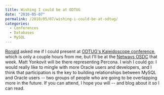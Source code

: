 ```yaml
---
title: Wishing I could be at ODTUG
date: "2010-05-07"
permalink: /2010/05/07/wishing-i-could-be-at-odtug/
categories:
  - Conferences
  - Databases
  - MySQL
---
```

[Ronald][1] asked me if I could present at [ODTUG's Kaleidoscope conference][2], which is only a couple hours from me, but I'll be at the [Netways OSDC][3] that week. Matt Yonkovit will be there representing Percona. I wish I could go: I would really like to mingle with more Oracle users and developers, and I think that participation is the key to building relationships between MySQL and Oracle users -- two groups of people who are going to be overlapping more in the future. If you can attend, I hope you will -- and blog about it so I can read.

 [1]: http://ronaldbradford.com/
 [2]: http://www.odtugkaleidoscope.com/
 [3]: http://www.netways.de/en/osdc/osdc_2010/
